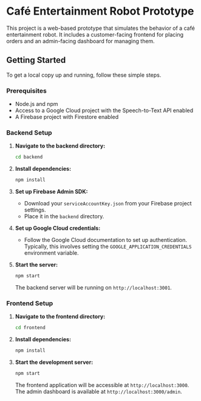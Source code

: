 # Café Entertainment Robot Prototype

This project is a web-based prototype that simulates the behavior of a café entertainment robot. It includes a customer-facing frontend for placing orders and an admin-facing dashboard for managing them.

## Getting Started

To get a local copy up and running, follow these simple steps.

### Prerequisites

*   Node.js and npm
*   Access to a Google Cloud project with the Speech-to-Text API enabled
*   A Firebase project with Firestore enabled

### Backend Setup

1.  **Navigate to the backend directory:**
    ```sh
    cd backend
    ```

2.  **Install dependencies:**
    ```sh
    npm install
    ```

3.  **Set up Firebase Admin SDK:**
    - Download your `serviceAccountKey.json` from your Firebase project settings.
    - Place it in the `backend` directory.

4.  **Set up Google Cloud credentials:**
    - Follow the Google Cloud documentation to set up authentication. Typically, this involves setting the `GOOGLE_APPLICATION_CREDENTIALS` environment variable.

5.  **Start the server:**
    ```sh
    npm start
    ```
    The backend server will be running on `http://localhost:3001`.

### Frontend Setup

1.  **Navigate to the frontend directory:**
    ```sh
    cd frontend
    ```

2.  **Install dependencies:**
    ```sh
    npm install
    ```

3.  **Start the development server:**
    ```sh
    npm start
    ```
    The frontend application will be accessible at `http://localhost:3000`. The admin dashboard is available at `http://localhost:3000/admin`.
